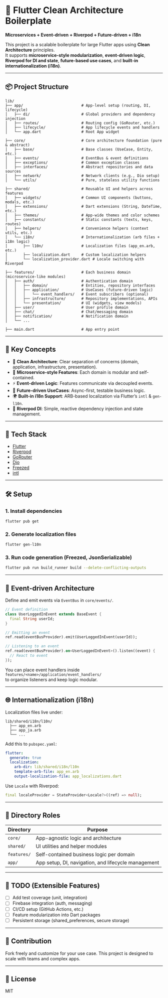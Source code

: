 # 🧱 Flutter Clean Architecture Boilerplate  
**Microservices + Event-driven + Riverpod + Future-driven + i18n**

This project is a scalable boilerplate for large Flutter apps using **Clean Architecture** principles.  
It supports **microservice-style modularization**, **event-driven logic**, **Riverpod for DI and state**, **future-based use cases**, and **built-in internationalization (i18n)**.

---

## 📦 Project Structure

```plaintext
lib/
├── app/                          # App-level setup (routing, DI, lifecycle)
│   ├── di/                       # Global providers and dependency injection
│   ├── routes/                   # Routing config (GoRouter, etc.)
│   ├── lifecycle/                # App lifecycle events and handlers
│   └── app.dart                  # Root App widget

├── core/                         # Core architecture foundation (pure & abstract)
│   ├── base/                     # Base classes (UseCase, Entity, etc.)
│   ├── events/                   # EventBus & event definitions
│   ├── exceptions/               # Common exception classes
│   ├── interfaces/               # Abstract repositories and data sources
│   ├── network/                  # Network clients (e.g., Dio setup)
│   └── utils/                    # Pure, stateless utility functions

├── shared/                       # Reusable UI and helpers across features
│   ├── widgets/                  # Common UI components (buttons, modals, etc.)
│   ├── extensions/               # Dart extensions (String, DateTime, etc.)
│   ├── themes/                   # App-wide themes and color schemes
│   ├── constants/                # Static constants (texts, keys, routes)
│   ├── helpers/                  # Convenience helpers (context utils, etc.)
│   └── i18n/                     # Internationalization (arb files + i18n logic)
│       ├── l10n/                 # Localization files (app_en.arb, etc.)
│       ├── localization.dart     # Custom localization helpers
│       └── localization_provider.dart # Locale switching with Riverpod

├── features/                     # Each business domain (microservice-like modules)
│   ├── auth/                     # Authentication domain
│   │   ├── domain/               # Entities, repository interfaces
│   │   ├── application/          # UseCases (future-driven logic)
│   │   │   └── event_handlers/   # Event subscribers (optional)
│   │   ├── infrastructure/       # Repository implementations, APIs
│   │   └── presentation/         # UI (widgets, view models)
│   ├── user/                     # User profile domain
│   ├── chat/                     # Chat/messaging domain
│   ├── notification/             # Notification domain
│   └── ...

├── main.dart                     # App entry point
```

---

## 🧠 Key Concepts

- 🧱 **Clean Architecture**: Clear separation of concerns (domain, application, infrastructure, presentation).
- 🧩 **Microservice-style Features**: Each domain is modular and self-contained.
- ⚡ **Event-driven Logic**: Features communicate via decoupled events.
- 🧪 **Future-driven UseCases**: Async-first, testable business logic.
- 🌍 **Built-in i18n Support**: ARB-based localization via Flutter’s `intl` & `gen-l10n`.
- 💉 **Riverpod DI**: Simple, reactive dependency injection and state management.

---

## 🚀 Tech Stack

- [Flutter](https://flutter.dev/)
- [Riverpod](https://riverpod.dev/)
- [GoRouter](https://pub.dev/packages/go_router)
- [Dio](https://pub.dev/packages/dio)
- [Freezed](https://pub.dev/packages/freezed)
- [intl](https://pub.dev/packages/intl)

---

## 🛠 Setup

### 1. Install dependencies

```bash
flutter pub get
```

### 2. Generate localization files

```bash
flutter gen-l10n
```

### 3. Run code generation (Freezed, JsonSerializable)

```bash
flutter pub run build_runner build --delete-conflicting-outputs
```

---

## 🔁 Event-driven Architecture

Define and emit events via `EventBus` in `core/events/`.

```dart
// Event definition
class UserLoggedInEvent extends BaseEvent {
  final String userId;
}

// Emitting an event
ref.read(eventBusProvider).emit(UserLoggedInEvent(userId));

// Listening to an event
ref.read(eventBusProvider).on<UserLoggedInEvent>().listen((event) {
  // React to event
});
```

You can place event handlers inside `features/<name>/application/event_handlers/`  
to organize listeners and keep logic modular.

---

## 🌐 Internationalization (i18n)

Localization files live under:

```plaintext
lib/shared/i18n/l10n/
  ├── app_en.arb
  ├── app_ja.arb
  └── ...
```

Add this to `pubspec.yaml`:

```yaml
flutter:
  generate: true
  localization:
    arb-dir: lib/shared/i18n/l10n
    template-arb-file: app_en.arb
    output-localization-file: app_localizations.dart
```

Use `Locale` with Riverpod:

```dart
final localeProvider = StateProvider<Locale?>((ref) => null);
```

---

## 📂 Directory Roles

| Directory   | Purpose |
|-------------|---------|
| `core/`     | App-agnostic logic and architecture |
| `shared/`   | UI utilities and helper modules |
| `features/` | Self-contained business logic per domain |
| `app/`      | App setup, DI, navigation, and lifecycle management |

---

## 🧪 TODO (Extensible Features)

- [ ] Add test coverage (unit, integration)
- [ ] Firebase integration (auth, messaging)
- [ ] CI/CD setup (GitHub Actions, etc.)
- [ ] Feature modularization into Dart packages
- [ ] Persistent storage (shared_preferences, secure storage)

---

## 🤝 Contribution

Fork freely and customize for your use case.
This project is designed to scale with teams and complex apps.

---

## 📃 License

MIT
